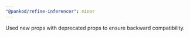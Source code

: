 ```yaml
---
"@pankod/refine-inferencer": minor
---
```


Used new props with deprecated props to ensure backward compatibility.
